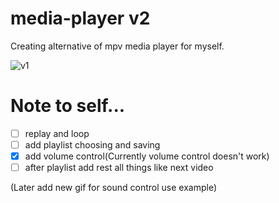 # media-player v2
Creating alternative of mpv media player for myself.

![v1](./v1.gif)

# Note to self...
- [ ] replay and loop
- [ ] add playlist choosing and saving
- [x] add volume control(Currently volume control doesn't work)
- [ ] after playlist add rest all things like next video 

(Later add new gif for sound control use example)
